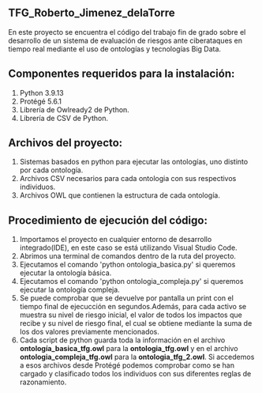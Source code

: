 ## TFG_Roberto_Jimenez_delaTorre
En este proyecto se encuentra el código del trabajo fin de grado sobre el desarrollo de un sistema de evaluación de riesgos ante ciberataques en tiempo real mediante el uso de ontologías y tecnologías Big Data.
## Componentes requeridos para la instalación:
1. Python 3.9.13
2. Protégé 5.6.1
3. Librería de Owlready2 de Python.
4. Librería de CSV de Python.
## Archivos del proyecto:
1. Sistemas basados en python para ejecutar las ontologías, uno distinto por cada ontología.
2. Archivos CSV necesarios para cada ontologia con sus respectivos individuos.
3. Archivos OWL que contienen la estructura de cada ontología.
## Procedimiento de ejecución del código:
1. Importamos el proyecto en cualquier entorno de desarrollo integrado(IDE), en este caso se está utilizando Visual Studio Code. 
2. Abrimos una terminal de comandos dentro de la ruta del proyecto.
3. Ejecutamos el comando 'python ontologia_basica.py' si queremos ejecutar la ontología básica.
4. Ejecutamos el comando 'python ontologia_compleja.py' si queremos ejecutar la ontología compleja.
5. Se puede comprobar que se devuelve por pantalla un print con el tiempo final de ejecucción en segundos.Además, para cada activo se muestra su nivel de riesgo   inicial, el valor de todos los impactos que recibe y su nivel de riesgo final, el cual se obtiene mediante la suma de los dos valores previamente mencionados.
6. Cada script de python guarda toda la información en el archivo **ontología_basica_tfg.owl** para la **ontologia_tfg.owl** y en el archivo **ontologia_compleja_tfg.owl** para la **ontologia_tfg_2.owl**. Si accedemos a esos archivos desde Protégé podemos comprobar como se han cargado y clasificado todos los individuos con sus diferentes reglas de razonamiento. 
